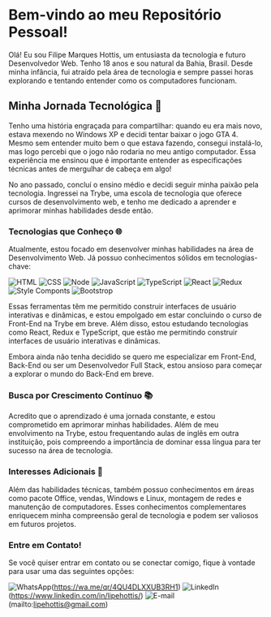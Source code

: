 # Bem-vindo ao meu Repositório Pessoal!

Olá! Eu sou Filipe Marques Hottis, um entusiasta da tecnologia e futuro Desenvolvedor Web. Tenho 18 anos e sou natural da Bahia, Brasil. Desde minha infância, fui atraído pela área de tecnologia e sempre passei horas explorando e tentando entender como os computadores funcionam.

## Minha Jornada Tecnológica 🚀

Tenho uma história engraçada para compartilhar: quando eu era mais novo, estava mexendo no Windows XP e decidi tentar baixar o jogo GTA 4. Mesmo sem entender muito bem o que estava fazendo, consegui instalá-lo, mas logo percebi que o jogo não rodaria no meu antigo computador. Essa experiência me ensinou que é importante entender as especificações técnicas antes de mergulhar de cabeça em algo!

No ano passado, concluí o ensino médio e decidi seguir minha paixão pela tecnologia. Ingressei na Trybe, uma escola de tecnologia que oferece cursos de desenvolvimento web, e tenho me dedicado a aprender e aprimorar minhas habilidades desde então.

### Tecnologias que Conheço 🌐

Atualmente, estou focado em desenvolver minhas habilidades na área de Desenvolvimento Web. Já possuo conhecimentos sólidos em tecnologias-chave:

![HTML](https://img.shields.io/badge/HTML-239120?style=for-the-badge&logo=html5&logoColor=white)
![CSS](https://img.shields.io/badge/CSS-239120?&style=for-the-badge&logo=css3&logoColor=white)
![Node](https://img.shields.io/badge/Node.js-43853D?style=for-the-badge&logo=node.js&logoColor=white)
![JavaScript](https://img.shields.io/badge/JavaScript-F7DF1E?style=for-the-badge&logo=javascript&logoColor=black)
![TypeScript](https://img.shields.io/badge/TypeScript-007ACC?style=for-the-badge&logo=typescript&logoColor=white)
![React](https://img.shields.io/badge/React-20232A?style=for-the-badge&logo=react&logoColor=61DAFB)
![Redux](https://img.shields.io/badge/Redux-593D88?style=for-the-badge&logo=redux&logoColor=white)
![Style Componts](https://img.shields.io/badge/styled--components-DB7093?style=for-the-badge&logo=styled-components&logoColor=white)
![Bootstrop](https://img.shields.io/badge/Bootstrap-563D7C?style=for-the-badge&logo=bootstrap&logoColor=white)

Essas ferramentas têm me permitido construir interfaces de usuário interativas e dinâmicas, e estou empolgado em estar concluindo o curso de Front-End na Trybe em breve. Além disso, estou estudando tecnologias como React, Redux e TypeScript, que estão me permitindo construir interfaces de usuário interativas e dinâmicas.

Embora ainda não tenha decidido se quero me especializar em Front-End, Back-End ou ser um Desenvolvedor Full Stack, estou ansioso para começar a explorar o mundo do Back-End em breve.

### Busca por Crescimento Contínuo 📚

Acredito que o aprendizado é uma jornada constante, e estou comprometido em aprimorar minhas habilidades. Além de meu envolvimento na Trybe, estou frequentando aulas de inglês em outra instituição, pois compreendo a importância de dominar essa língua para ter sucesso na área de tecnologia.

### Interesses Adicionais 🌟

Além das habilidades técnicas, também possuo conhecimentos em áreas como pacote Office, vendas, Windows e Linux, montagem de redes e manutenção de computadores. Esses conhecimentos complementares enriquecem minha compreensão geral de tecnologia e podem ser valiosos em futuros projetos.

### Entre em Contato!

Se você quiser entrar em contato ou se conectar comigo, fique à vontade para usar uma das seguintes opções:

![WhatsApp](https://img.shields.io/badge/WhatsApp-25D366?style=for-the-badge&logo=whatsapp&logoColor=white)(https://wa.me/qr/4QU4DLXXUB3RH1)
![LinkedIn](https://img.shields.io/badge/LinkedIn-0077B5?style=for-the-badge&logo=linkedin&logoColor=white)(https://www.linkedin.com/in/lipehottis/)
![E-mail](https://img.shields.io/badge/Gmail-D14836?style=for-the-badge&logo=gmail&logoColor=white)(mailto:lipehottis@gmail.com)
